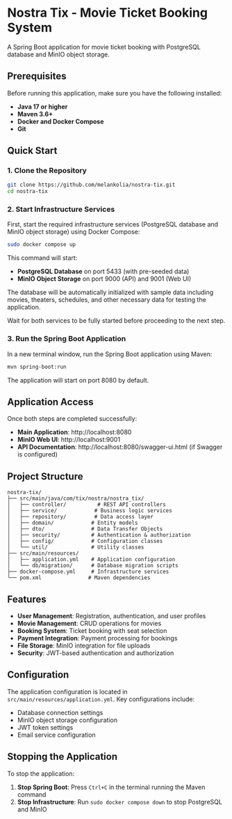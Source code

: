 # Nostra Tix - Movie Ticket Booking System

A Spring Boot application for movie ticket booking with PostgreSQL database and MinIO object storage.

## Prerequisites

Before running this application, make sure you have the following installed:

- **Java 17 or higher**
- **Maven 3.6+**
- **Docker and Docker Compose**
- **Git**

## Quick Start

### 1. Clone the Repository

```bash
git clone https://github.com/melankolia/nostra-tix.git
cd nostra-tix
```

### 2. Start Infrastructure Services

First, start the required infrastructure services (PostgreSQL database and MinIO object storage) using Docker Compose:

```bash
sudo docker compose up
```

This command will start:
- **PostgreSQL Database** on port 5433 (with pre-seeded data)
- **MinIO Object Storage** on port 9000 (API) and 9001 (Web UI)

The database will be automatically initialized with sample data including movies, theaters, schedules, and other necessary data for testing the application.

Wait for both services to be fully started before proceeding to the next step.

### 3. Run the Spring Boot Application

In a new terminal window, run the Spring Boot application using Maven:

```bash
mvn spring-boot:run
```

The application will start on port 8080 by default.

## Application Access

Once both steps are completed successfully:

- **Main Application**: http://localhost:8080
- **MinIO Web UI**: http://localhost:9001
- **API Documentation**: http://localhost:8080/swagger-ui.html (if Swagger is configured)

## Project Structure

```
nostra-tix/
├── src/main/java/com/tix/nostra/nostra_tix/
│   ├── controller/          # REST API controllers
│   ├── service/            # Business logic services
│   ├── repository/         # Data access layer
│   ├── domain/            # Entity models
│   ├── dto/               # Data Transfer Objects
│   ├── security/          # Authentication & authorization
│   ├── config/            # Configuration classes
│   └── util/              # Utility classes
├── src/main/resources/
│   ├── application.yml    # Application configuration
│   └── db/migration/      # Database migration scripts
├── docker-compose.yml     # Infrastructure services
└── pom.xml               # Maven dependencies
```

## Features

- **User Management**: Registration, authentication, and user profiles
- **Movie Management**: CRUD operations for movies
- **Booking System**: Ticket booking with seat selection
- **Payment Integration**: Payment processing for bookings
- **File Storage**: MinIO integration for file uploads
- **Security**: JWT-based authentication and authorization

## Configuration

The application configuration is located in `src/main/resources/application.yml`. Key configurations include:

- Database connection settings
- MinIO object storage configuration
- JWT token settings
- Email service configuration

## Stopping the Application

To stop the application:

1. **Stop Spring Boot**: Press `Ctrl+C` in the terminal running the Maven command
2. **Stop Infrastructure**: Run `sudo docker compose down` to stop PostgreSQL and MinIO